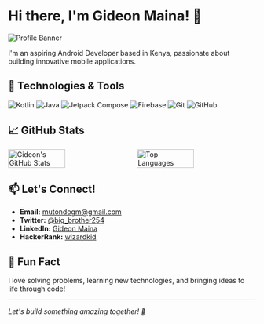# Hi there, I'm Gideon Maina! 👋

![Profile Banner]([https://via.placeholder.com/](https://www.facebook.com/share/17k2F5tXxM/?mibextid=xfxF2i)800x200.png?text=Welcome+to+Gideon+Maina's+Profile)

I'm an aspiring Android Developer based in Kenya, passionate about building innovative mobile applications.

## 🔧 Technologies & Tools

![Kotlin](https://img.shields.io/badge/-Kotlin-0095D5?style=flat-square&logo=kotlin&logoColor=white)
![Java](https://img.shields.io/badge/-Java-007396?style=flat-square&logo=java&logoColor=white)
![Jetpack Compose](https://img.shields.io/badge/-Jetpack%20Compose-4285F4?style=flat-square&logo=jetpack-compose&logoColor=white)
![Firebase](https://img.shields.io/badge/-Firebase-FFCA28?style=flat-square&logo=firebase&logoColor=white)
![Git](https://img.shields.io/badge/-Git-F05032?style=flat-square&logo=git&logoColor=white)
![GitHub](https://img.shields.io/badge/-GitHub-181717?style=flat-square&logo=github&logoColor=white)

## 📈 GitHub Stats

<div style="display: flex; justify-content: space-between;">
  <img src="https://github-readme-stats.vercel.app/api?username=Gmmaina&show_icons=true&theme=radical" alt="Gideon's GitHub Stats" style="width: 48%;">
  <img src="https://github-readme-stats.vercel.app/api/top-langs/?username=Gmmaina&layout=compact&theme=radical" alt="Top Languages" style="width: 48%;">
</div>

## 📫 Let's Connect!

- **Email:** [mutondogm@gmail.com](mailto:mutondogm@gmail.com)
- **Twitter:** [@big_brother254](https://twitter.com/big_brother254)
- **LinkedIn:** [Gideon Maina](https://linkedin.com/in/gideon-maina)
- **HackerRank:** [wizardkid](https://www.hackerrank.com/wizardkid)

## 🌟 Fun Fact

I love solving problems, learning new technologies, and bringing ideas to life through code!

---

*Let's build something amazing together! 🚀*
